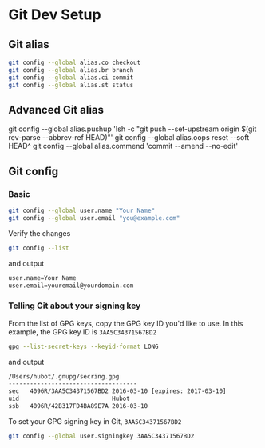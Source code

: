 [_metadata_:author]:    - ""
[_metadata_:date]:      - "10/14/2019"

# Git Dev Setup
## Git alias
```bash
git config --global alias.co checkout
git config --global alias.br branch
git config --global alias.ci commit
git config --global alias.st status
```

## Advanced Git alias
git config --global alias.pushup '!sh -c "git push --set-upstream origin $(git rev-parse --abbrev-ref HEAD)"'
git config --global alias.oops reset --soft HEAD^
git config --global alias.commend 'commit --amend --no-edit'

## Git config
### Basic
```bash
git config --global user.name "Your Name"
git config --global user.email "you@example.com"
```

Verify the changes
```bash
git config --list
```
and output
```bash
user.name=Your Name
user.email=youremail@yourdomain.com
```
### Telling Git about your signing key
From the list of GPG keys, copy the GPG key ID you'd like to use. In this example, the GPG key ID is `3AA5C34371567BD2`
```bash
gpg --list-secret-keys --keyid-format LONG
```
and output
```bash
/Users/hubot/.gnupg/secring.gpg
------------------------------------
sec   4096R/3AA5C34371567BD2 2016-03-10 [expires: 2017-03-10]
uid                          Hubot 
ssb   4096R/42B317FD4BA89E7A 2016-03-10
```
To set your GPG signing key in Git, `3AA5C34371567BD2`
```bash
git config --global user.signingkey 3AA5C34371567BD2
```